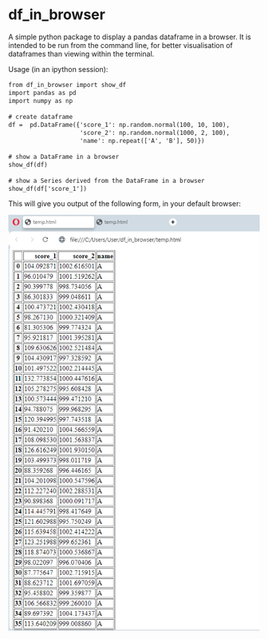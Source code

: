 # df_in_browser

A simple python package to display a pandas dataframe in a browser. It is
intended to be run from the command line, for better visualisation of 
dataframes than viewing within the terminal.

Usage (in an ipython session):

```
from df_in_browser import show_df
import pandas as pd
import numpy as np

# create dataframe
df =  pd.DataFrame({'score_1': np.random.normal(100, 10, 100),
                    'score_2': np.random.normal(1000, 2, 100),
                    'name': np.repeat(['A', 'B'], 50)})

# show a DataFrame in a browser
show_df(df)

# show a Series derived from the DataFrame in a browser
show_df(df['score_1'])
```
This will give you output of the following form, in your default browser:

![alt_text](https://github.com/pxr687/df_in_browser/blob/072d53b753f33392d6e40178161cda1405b41fcf/example.png)
